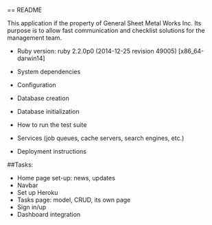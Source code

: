 == README

This application if the property of General Sheet Metal Works Inc.  Its purpose is to allow fast communication and checklist solutions for the management team.  

* Ruby version: ruby 2.2.0p0 (2014-12-25 revision 49005) [x86_64-darwin14]

* System dependencies

* Configuration

* Database creation

* Database initialization

* How to run the test suite

* Services (job queues, cache servers, search engines, etc.)

* Deployment instructions


##Tasks:

- Home page set-up: news, updates
- Navbar
- Set up Heroku
- Tasks page: model, CRUD, its own page
- Sign in/up
- Dashboard integration
